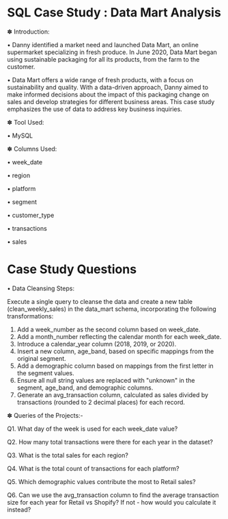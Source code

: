 # SQL Case Study : Data Mart Analysis

✽ Introduction:

• Danny identified a market need and launched Data Mart, an online supermarket specializing in fresh produce. In June 2020, Data Mart began using sustainable packaging for all its products, from the farm to the customer.

• Data Mart offers a wide range of fresh products, with a focus on sustainability and quality. With a data-driven approach, Danny aimed to make informed decisions about the impact of this packaging change on sales and develop strategies for different business areas. This case study emphasizes the use of data to address key business inquiries.

✽ Tool Used:

• MySQL

✽ Columns Used:

• week_date

• region

• platform

• segment

• customer_type

• transactions

• sales 

# Case Study Questions

• Data Cleansing Steps:

Execute a single query to cleanse the data and create a new table (clean_weekly_sales) in the data_mart schema, incorporating the following transformations:

1. Add a week_number as the second column based on week_date.
2. Add a month_number reflecting the calendar month for each week_date.
3. Introduce a calendar_year column (2018, 2019, or 2020).
4. Insert a new column, age_band, based on specific mappings from the original segment.
5. Add a demographic column based on mappings from the first letter in the segment values.
6. Ensure all null string values are replaced with "unknown" in the segment, age_band, and demographic columns.
7. Generate an avg_transaction column, calculated as sales divided by transactions (rounded to 2 decimal places) for each record.

✽ Queries of the Projects:-

Q1. What day of the week is used for each week_date value?
  
Q2. How many total transactions were there for each year in the dataset?
 
Q3. What is the total sales for each region?
  
Q4. What is the total count of transactions for each platform?
   
Q5. Which demographic values contribute the most to Retail sales?
 
Q6. Can we use the avg_transaction column to find the average transaction size for each year for Retail vs Shopify? If not - how would you calculate it instead?
